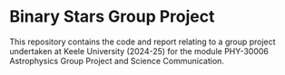 # Binary Stars Group Project

This repository contains the code and report relating to a group project undertaken at Keele University (2024-25) for the module PHY-30006 Astrophysics Group Project and Science Communication. 
